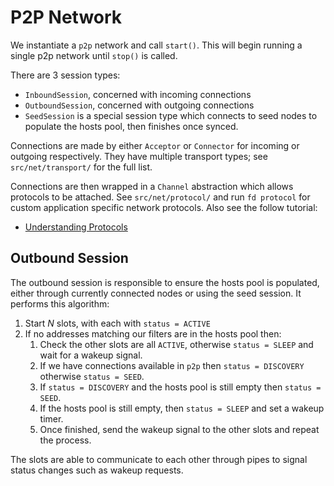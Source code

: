 # P2P Network

We instantiate a `p2p` network and call `start()`. This will begin running a single
p2p network until `stop()` is called.

There are 3 session types:

* `InboundSession`, concerned with incoming connections
* `OutboundSession`, concerned with outgoing connections
* `SeedSession` is a special session type which connects to seed nodes to populate
  the hosts pool, then finishes once synced.

Connections are made by either `Acceptor` or `Connector` for incoming or outgoing
respectively. They have multiple transport types; see `src/net/transport/` for the
full list.

Connections are then wrapped in a `Channel` abstraction which allows
protocols to be attached. See `src/net/protocol/` and run `fd protocol` for custom
application specific network protocols. Also see the follow tutorial:

* [Understanding Protocols](learn/dchat/creating-dchat/protocols.md)

## Outbound Session

The outbound session is responsible to ensure the hosts pool is populated, either
through currently connected nodes or using the seed session.
It performs this algorithm:

1. Start $N$ slots, with each with `status = ACTIVE`
2. If no addresses matching our filters are in the hosts pool then:
    1. Check the other slots are all `ACTIVE`, otherwise `status = SLEEP` and
       wait for a wakeup signal.
    2. If we have connections available in `p2p` then `status = DISCOVERY`
       otherwise `status = SEED`.
    3. If `status = DISCOVERY` and the hosts pool is still empty then
       `status = SEED`.
    4. If the hosts pool is still empty, then `status = SLEEP` and set a wakeup timer.
    4. Once finished, send the wakeup signal to the other slots and repeat the process.

The slots are able to communicate to each other through pipes to signal status changes
such as wakeup requests.

